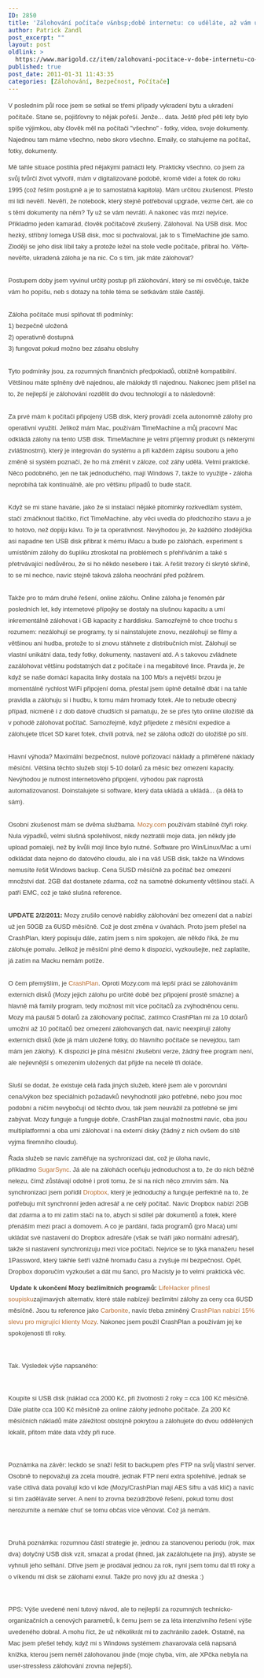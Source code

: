 ```yaml
---
ID: 2850
title: 'Zálohování počítače v&nbsp;době internetu: co uděláte, až vám ukradnou USB disk?'
author: Patrick Zandl
post_excerpt: ""
layout: post
oldlink: >
  https://www.marigold.cz/item/zalohovani-pocitace-v-dobe-internetu-co-udelate-az-vam-ukradnou-usb-disk
published: true
post_date: 2011-01-31 11:43:35
categories: [Zálohování, Bezpečnost, Počítače]
---
```

<p style="margin: 10px 0px; padding: 0px; font-size: 13px; color: #424037; font-family: Arial, Helvetica, sans-serif; line-height: 23px;">V posledním půl roce jsem se setkal se třemi případy vykradení bytu a ukradení počítače. Stane se, pojišťovny to nějak pořeší. Jenže... data. Ještě před pěti lety bylo spíše výjimkou, aby člověk měl na počítači "všechno" - fotky, videa, svoje dokumenty. Najednou tam máme všechno, nebo skoro všechno. Emaily, co stahujeme na počítač, fotky, dokumenty. </p>

<div style="margin: 0px; padding: 0px; color: #424037; font-family: Arial, Helvetica, sans-serif; font-size: 13px; line-height: 23px;">Mě tahle situace postihla před nějakými patnácti lety. Prakticky všechno, co jsem za svůj tvůrčí život vytvořil, mám v digitalizované podobě, kromě videí a fotek do roku 1995 (což řeším postupně a je to samostatná kapitola). Mám určitou zkušenost. Přesto mi lidi nevěří. Nevěří, že notebook, který stejně potřeboval upgrade, vezme čert, ale co s těmi dokumenty na něm? Ty už se vám nevrátí. A nakonec vás mrzí nejvíce. </div>
<div style="margin: 0px; padding: 0px; color: #424037; font-family: Arial, Helvetica, sans-serif; font-size: 13px; line-height: 23px;">Příkladmo jeden kamarád, člověk počítačově zkušený. Zálohoval. Na USB disk. Moc hezký, stříbný Iomega USB disk, moc si pochvaloval, jak to s TimeMachine jde samo. Zloději se jeho disk líbil taky a protože ležel na stole vedle počítače, přibral ho. Věřte-nevěřte, ukradená záloha je na nic. Co s tím, jak máte zálohovat?</div>
<div style="margin: 0px; padding: 0px; color: #424037; font-family: Arial, Helvetica, sans-serif; font-size: 13px; line-height: 23px;"> </div>
<div style="margin: 0px; padding: 0px; color: #424037; font-family: Arial, Helvetica, sans-serif; font-size: 13px; line-height: 23px;">Postupem doby jsem vyvinul určitý postup při zálohování, který se mi osvěčuje, takže vám ho popíšu, neb s dotazy na tohle téma se setkávám stále častěji.</div>
<div style="margin: 0px; padding: 0px; color: #424037; font-family: Arial, Helvetica, sans-serif; font-size: 13px; line-height: 23px;"> </div>
<div style="margin: 0px; padding: 0px; color: #424037; font-family: Arial, Helvetica, sans-serif; font-size: 13px; line-height: 23px;">Záloha počítače musí splňovat tři podmínky: </div>
<div style="margin: 0px; padding: 0px; color: #424037; font-family: Arial, Helvetica, sans-serif; font-size: 13px; line-height: 23px;">1) bezpečně uložená</div>
<div style="margin: 0px; padding: 0px; color: #424037; font-family: Arial, Helvetica, sans-serif; font-size: 13px; line-height: 23px;">2) operativně dostupná</div>
<div style="margin: 0px; padding: 0px; color: #424037; font-family: Arial, Helvetica, sans-serif; font-size: 13px; line-height: 23px;">3) fungovat pokud možno bez zásahu obsluhy</div>
<div style="margin: 0px; padding: 0px; color: #424037; font-family: Arial, Helvetica, sans-serif; font-size: 13px; line-height: 23px;"> </div>
<div style="margin: 0px; padding: 0px; color: #424037; font-family: Arial, Helvetica, sans-serif; font-size: 13px; line-height: 23px;">Tyto podmínky jsou, za rozumných finančních předpokladů, obtížně kompatibilní. Většinou máte splněny dvě najednou, ale málokdy tři najednou. Nakonec jsem přišel na to, že nejlepší je zálohování rozdělit do dvou technologií a to následovně:</div>
<div style="margin: 0px; padding: 0px; color: #424037; font-family: Arial, Helvetica, sans-serif; font-size: 13px; line-height: 23px;"> </div>
<div style="margin: 0px; padding: 0px; color: #424037; font-family: Arial, Helvetica, sans-serif; font-size: 13px; line-height: 23px;">Za prvé mám k počítači připojený USB disk, který provádí zcela autonomně zálohy pro operativní využití. Jelikož mám Mac, používám TimeMachine a můj pracovní Mac odkládá zálohy na tento USB disk. TimeMachine je velmi příjemný produkt (s některými zvláštnostmi), který je integrován do systému a při každém zápisu souboru a jeho změně si systém poznačí, že ho má změnit v záloze, což záhy udělá. Velmi praktické. Něco podobného, jen ne tak jednoduchého, mají Windows 7, takže to využijte - záloha neprobíhá tak kontinuálně, ale pro většinu případů to bude stačit.</div>
<div style="margin: 0px; padding: 0px; color: #424037; font-family: Arial, Helvetica, sans-serif; font-size: 13px; line-height: 23px;"> </div>
<div style="margin: 0px; padding: 0px; color: #424037; font-family: Arial, Helvetica, sans-serif; font-size: 13px; line-height: 23px;">Když se mi stane havárie, jako že si instalací nějaké pitominky rozkvedlám systém, stačí zmáčknout tlačítko, říct TimeMachine, aby věci uvedla do předchozího stavu a je to hotovo, než dopiju kávu. To je ta operativnost. Nevýhodou je, že každého zlodějíčka asi napadne ten USB disk přibrat k mému iMacu a bude po zálohách, experiment s umístěním zálohy do šuplíku ztroskotal na problémech s přehříváním a také s přetrvávající nedůvěrou, že si ho někdo nesebere i tak. A řešit trezory či skryté skříně, to se mi nechce, navíc stejně taková záloha neochrání před požárem. </div>
<div style="margin: 0px; padding: 0px; color: #424037; font-family: Arial, Helvetica, sans-serif; font-size: 13px; line-height: 23px;"> </div>
<div style="margin: 0px; padding: 0px; color: #424037; font-family: Arial, Helvetica, sans-serif; font-size: 13px; line-height: 23px;">Takže pro to mám druhé řešení, online zálohu. Online záloha je fenomén pár posledních let, kdy internetové přípojky se dostaly na slušnou kapacitu a umí inkrementálně zálohovat i GB kapacity z harddisku. Samozřejmě to chce trochu s rozumem: nezálohují se programy, ty si nainstalujete znovu, nezálohují se filmy a většinou ani hudba, protože to si znovu stáhnete z distribučních míst. Zálohují se vlastní unikátní data, tedy fotky, dokumenty, nastavení atd. A s takovou zvládnete zazálohovat většinu podstatných dat z počítače i na megabitové lince. Pravda je, že když se naše domácí kapacita linky dostala na 100 Mb/s a největší brzou je momentálně rychlost WiFi připojení doma, přestal jsem úplně detailně dbát i na tahle pravidla a zálohuju si i hudbu, k tomu mám hromady fotek. Ale to nebude obecný případ, nicméně i z dob datově chudších si pamatuju, že se přes tyto online úložiště dá v pohodě zálohovat počítač. Samozřejmě, když přijedete z měsíční expedice a zálohujete třicet SD karet fotek, chvíli potrvá, než se záloha odloží do úložiště po sítí. </div>
<div style="margin: 0px; padding: 0px; color: #424037; font-family: Arial, Helvetica, sans-serif; font-size: 13px; line-height: 23px;"> </div>
<div style="margin: 0px; padding: 0px; color: #424037; font-family: Arial, Helvetica, sans-serif; font-size: 13px; line-height: 23px;">Hlavní výhoda? Maximální bezpečnost, nulové pořizovací náklady a přiměřené náklady měsíční. Většina těchto služeb stojí 5-10 dolarů za měsíc bez omezení kapacity. Nevýhodou je nutnost internetového připojení, výhodou pak naprostá automatizovanost. Doinstalujete si software, který data ukládá a ukládá... (a dělá to sám).</div>
<div style="margin: 0px; padding: 0px; color: #424037; font-family: Arial, Helvetica, sans-serif; font-size: 13px; line-height: 23px;"> </div>
<div style="margin: 0px; padding: 0px; color: #424037; font-family: Arial, Helvetica, sans-serif; font-size: 13px; line-height: 23px;">Osobní zkušenost mám se dvěma službama. <a style="margin: 0px; padding: 0px; color: #bc7134; text-decoration: none;" href="http://mozy.popularmedia.net/click/share/b72c19ce7ca629008ad7f60dade32c64">Mozy.com</a> používám stabilně čtyři roky. Nula výpadků, velmi slušná spolehlivost, nikdy neztratili moje data, jen někdy jde upload pomaleji, než by kvůli mojí lince bylo nutné. Software pro Win/Linux/Mac a umí odkládat data nejeno do datového cloudu, ale i na váš USB disk, takže na Windows nemusíte řešit Windows backup. Cena 5USD měsíčně za počítač bez omezení množství dat. 2GB dat dostanete zdarma, což na samotné dokumenty většinou stačí. A patří EMC, což je také slušná reference.</div>
<div style="margin: 0px; padding: 0px; color: #424037; font-family: Arial, Helvetica, sans-serif; font-size: 13px; line-height: 23px;"> </div>
<div style="margin: 0px; padding: 0px; color: #424037; font-family: Arial, Helvetica, sans-serif; font-size: 13px; line-height: 23px;"><strong style="margin: 0px; padding: 0px;">UPDATE 2/2/2011:</strong> Mozy zrušilo cenové nabídky zálohování bez omezení dat a nabízí už jen 50GB za 6USD měsíčně. Což je dost změna v úvahách. Proto jsem přešel na CrashPlan, který popisuju dále, zatím jsem s ním spokojen, ale někdo říká, že mu zálohuje pomalu. Jelikož je měsíční plné demo k dispozici, vyzkoušejte, než zaplatíte, já zatím na Macku nemám potíže.   </div>
<div style="margin: 0px; padding: 0px; color: #424037; font-family: Arial, Helvetica, sans-serif; font-size: 13px; line-height: 23px;"> </div>
<div style="margin: 0px; padding: 0px; color: #424037; font-family: Arial, Helvetica, sans-serif; font-size: 13px; line-height: 23px;">O čem přemýšlím, je <a style="margin: 0px; padding: 0px; color: #bc7134; text-decoration: none;" href="http://www.crashplan.com/">CrashPlan</a>. Oproti Mozy.com má lepší práci se zálohováním externích disků (Mozy jejich zálohu po určité době bez připojení prostě smázne) a hlavně má family program, tedy možnost mít více počítačů za zvýhodněnou cenu. Mozy má paušál 5 dolarů za zálohovaný počítač, zatímco CrashPlan mi za 10 dolarů umožní až 10 počítačů bez omezení zálohovaných dat, navíc neexpirují zálohy externích disků (kde já mám uložené fotky, do hlavního počítače se nevejdou, tam mám jen zálohy). K dispozici je plná měsíční zkušební verze, žádný free program není, ale nejlevnější s omezením uložených dat přijde na necelé tři doláče. </div>
<div style="margin: 0px; padding: 0px; color: #424037; font-family: Arial, Helvetica, sans-serif; font-size: 13px; line-height: 23px;"> </div>
<div style="margin: 0px; padding: 0px; color: #424037; font-family: Arial, Helvetica, sans-serif; font-size: 13px; line-height: 23px;">Sluší se dodat, že existuje celá řada jiných služeb, které jsem ale v porovnání cena/výkon bez speciálních požadavků nevyhodnotil jako potřebné, nebo jsou moc podobní a ničím nevybočují od těchto dvou, tak jsem neuvážil za potřebné se jimi zabývat. Mozy funguje a funguje dobře, CrashPlan zaujal možnostmi navíc, oba jsou multiplatformní a oba umí zálohovat i na externí disky (žádný z nich ovšem do sítě vyjma firemního cloudu).</div>
<p style="margin: 10px 0px; padding: 0px; font-size: 13px; color: #424037; font-family: Arial, Helvetica, sans-serif; line-height: 23px;">Řada služeb se navíc zaměřuje na sychronizaci dat, což je úloha navíc, příkladmo <a style="margin: 0px; padding: 0px; color: #bc7134; text-decoration: none;" href="http://www.sugarsync.com/">SugarSync</a>. Já ale na zálohách oceňuju jednoduchost a to, že do nich běžně nelezu, čímž zůstávají odolné i proti tomu, že si na nich něco zmrvím sám. Na synchronizaci jsem pořídil <a style="margin: 0px; padding: 0px; color: #bc7134; text-decoration: none;" href="http://db.tt/dz4kpE9">Dropbox</a>, který je jednoduchý a funguje perfektně na to, že potřebuju mít synchronní jeden adresář a ne celý počítač. Navíc Dropbox nabízí 2GB dat zdarma a to mi zatím stačí na to, abych si sdílel pár dokumentů a fotek, které přenáším mezi prací a domovem. A co je pardání, řada programů (pro Maca) umí ukládat své nastavení do Dropbox adresáře (však se tváří jako normální adresář), takže si nastavení synchronizuju mezi více počítači. Nejvíce se to týká manažeru hesel 1Password, který takhle šetří vážně hromadu času a zvyšuje mi bezpečnost. Opět, Dropbox doporučím vyzkoušet a dát mu šanci, pro Macisty je to velmi praktická věc.  </p>
<p style="margin: 10px 0px; padding: 0px; font-size: 13px; color: #424037; font-family: Arial, Helvetica, sans-serif; line-height: 23px;"> <strong style="margin: 0px; padding: 0px;">Update k ukončení Mozy bezlimitních programů:</strong> <a style="margin: 0px; padding: 0px; color: #bc7134; text-decoration: none;" href="http://lifehacker.com/5749845/the-best-alternatives-to-mozy-for-big-or-unlimited-backups">LifeHacker přinesl soupisku</a>zajímavých alternativ, které stále nabízejí bezlimitní zálohy za ceny cca 6USD měsíčně. Jsou tu reference jako <a style="margin: 0px; padding: 0px; color: #bc7134; text-decoration: none;" href="http://www.carbonite.com/">Carbonite</a>, navíc třeba zmíněný C<a style="margin: 0px; padding: 0px; color: #bc7134; text-decoration: none;" href="http://crashplan.com/mozyonover">rashPlan nabízí 15% slevu pro migrující klienty Mozy</a>. Nakonec jsem použil CrashPlan a používám jej ke spokojenosti tři roky. </p>
<p style="margin: 10px 0px; padding: 0px; font-size: 13px; color: #424037; font-family: Arial, Helvetica, sans-serif; line-height: 23px;"> </p>
<div style="margin: 0px; padding: 0px; color: #424037; font-family: Arial, Helvetica, sans-serif; font-size: 13px; line-height: 23px;">Tak. Výsledek výše napsaného:</div>
<p style="margin: 10px 0px; padding: 0px; font-size: 13px; color: #424037; font-family: Arial, Helvetica, sans-serif; line-height: 23px;"> </p>
<div style="margin: 0px; padding: 0px; color: #424037; font-family: Arial, Helvetica, sans-serif; font-size: 13px; line-height: 23px;">Koupíte si USB disk (náklad cca 2000 Kč, při životnosti 2 roky = cca 100 Kč měsíčně. Dále platíte cca 100 Kč měsíčně za online zálohy jednoho počítače. Za 200 Kč měsíčních nákladů máte záležitost obstojně pokrytou a zálohujete do dvou oddělených lokalit, přitom máte data vždy při ruce. </div>
<p style="margin: 10px 0px; padding: 0px; font-size: 13px; color: #424037; font-family: Arial, Helvetica, sans-serif; line-height: 23px;"> </p>
<div style="margin: 0px; padding: 0px; color: #424037; font-family: Arial, Helvetica, sans-serif; font-size: 13px; line-height: 23px;">Poznámka na závěr: leckdo se snaží řešit to backupem přes FTP na svůj vlastní server. Osobně to nepovažuji za zcela moudré, jednak FTP není extra spolehlivé, jednak se vaše citlivá data povalují kdo ví kde (Mozy/CrashPlan mají AES šifru a váš klíč) a navíc si tím zaděláváte server. A není to zrovna bezúdržbové řešení, pokud tomu dost nerozumíte a nemáte chuť se tomu občas více věnovat. Což já nemám. </div>
<p style="margin: 10px 0px; padding: 0px; font-size: 13px; color: #424037; font-family: Arial, Helvetica, sans-serif; line-height: 23px;"> </p>
<div style="margin: 0px; padding: 0px; color: #424037; font-family: Arial, Helvetica, sans-serif; font-size: 13px; line-height: 23px;">Druhá poznámka: rozumnou částí strategie je, jednou za stanovenou periodu (rok, max dva) dotyčný USB disk vzít, smazat a prodat (ihned, jak zazálohujete na jiný), abyste se vyhnuli jeho selhání. Dříve jsem je prodával jednou za rok, nyní jsem tomu dal tři roky a o víkendu mi disk se zálohami exnul. Takže pro nový jdu až dneska :)</div>
<p style="margin: 10px 0px; padding: 0px; font-size: 13px; color: #424037; font-family: Arial, Helvetica, sans-serif; line-height: 23px;"> </p>
<div style="margin: 0px; padding: 0px; color: #424037; font-family: Arial, Helvetica, sans-serif; font-size: 13px; line-height: 23px;">PPS: Výše uvedené není tutový návod, ale to nejlepší za rozumných technicko-organizačních a cenových parametrů, k čemu jsem se za léta intenzivního řešení výše uvedeného dobral. A mohu říct, že už několikrát mi to zachránilo zadek. Ostatně, na Mac jsem přešel tehdy, když mi s Windows systémem zhavarovala celá napsaná knížka, kterou jsem neměl zálohovanou jinde (moje chyba, vím, ale XPčka nebyla na user-stressless zálohování zrovna nejlepší).</div>